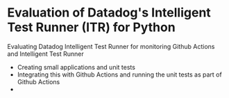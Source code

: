# Evaluation of Datadog's Intelligent Test Runner (ITR) for Python

Evaluating Datadog Intelligent Test Runner for monitoring Github Actions and Intelligent Test Runner 

- Creating small applications and unit tests 
- Integrating this with Github Actions and running the unit tests as part of Github Actions 
- 
